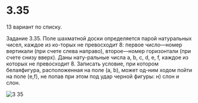 # 3.35
13 вариант по списку. 

Задание 3.35. Поле шахматной доски определяется парой натуральных чисел, каждое из ко-торых не превосходит 8: первое число—номер вертикали (при счете слева направо), второе—номер горизонтали (при счете снизу вверх). Даны нату-ральные числа a, b, c, d, e, f, каждое из которых не превосходит 8. Записать условие, при котором белаяфигура, расположенная на поле (a, b), может од-ним ходом пойти на поле (e,f), не попав при этом под удар черной фигуры: н) слон и слон.

![3 35](https://user-images.githubusercontent.com/85027066/196478647-7ee045c1-5efa-463c-9f2b-af4aa42b30f3.png)

